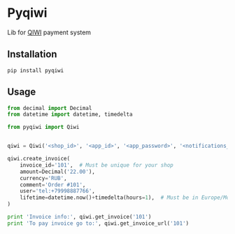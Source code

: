 # Pyqiwi
Lib for [QIWI](https://qiwi.com/) payment system


Installation
------------

    pip install pyqiwi


Usage
------------

```python
from decimal import Decimal
from datetime import datetime, timedelta

from pyqiwi import Qiwi


qiwi = Qiwi('<shop_id>', '<app_id>', '<app_password>', '<notifications_password>')

qiwi.create_invoice(
    invoice_id='101',  # Must be unique for your shop
    amount=Decimal('22.00'),
    currency='RUB',
    comment='Order #101', 
    user='tel:+79998887766',
    lifetime=datetime.now()+timedelta(hours=1),  # Must be in Europe/Moscow timezone
)

print 'Invoice info:', qiwi.get_invoice('101')
print 'To pay invoice go to:', qiwi.get_invoice_url('101')

